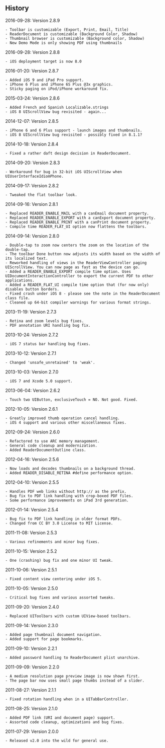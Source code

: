 
## History

2016-09-28: Version 2.8.9

	- Toolbar is customizable (Export, Print, Email, Title)
	- ReaderDocument is customizable (Background Color, Shadow)
	- Thumbnail browser is customizable (Background color, Shadow)
	- New Demo Mode is only showing PDF using thumbnails

2016-09-28: Version 2.8.8

	- iOS deployment target is now 8.0

2016-01-20: Version 2.8.7

	- Added iOS 9 and iPad Pro support.
	- iPhone 6 Plus and iPhone 6S Plus @3x graphics.
	- Sticky paging on iPod/iPhone workaround fix.

2015-03-24: Version 2.8.6

	- Added French and Spanish Localizable.strings
	- iOS 8 UIScrollView bug revisited - again...

2014-12-07: Version 2.8.5

	- iPhone 6 and 6 Plus support - launch images and thumbnails.
	- iOS 8 UIScrollView bug revisited - possibly fixed in 8.1.1?

2014-10-18: Version 2.8.4

	- Fixed a rather daft design decision in ReaderDocument.

2014-09-20: Version 2.8.3

	- Workaround for bug in 32-bit iOS UIScrollView when UIUserInterfaceIdiomPhone.

2014-09-17: Version 2.8.2

	- Tweaked the flat toolbar look.

2014-09-16: Version 2.8.1

	- Replaced READER_ENABLE_MAIL with a canEmail document property.
	- Replaced READER_ENABLE_EXPORT with a canExport document property.
	- Replaced READER_ENABLE_PRINT with a canPrint document property.
	- Compile time READER_FLAT_UI option now flattens the toolbars.

2014-09-14: Version 2.8.0

	- Double-tap to zoom now centers the zoom on the location of the double-tap.
	- The toolbar Done button now adjusts its width based on the width of its localized text.
	- Reworked handling of views in the ReaderViewController paging UIScrollView. You can now page as fast as the device can go.
	- Added a READER_ENABLE_EXPORT compile time option. Uses UIDocumentInteractionController to export the current PDF to other applications.
	- Added a READER_FLAT_UI compile time option that (for now only) disables button borders.
	- Fixed crash under iOS 8 - please see the note in the ReaderDocument class file.
	- Cleaned up 64-bit compiler warnings for various format strings.

2013-11-19: Version 2.7.3

	- Retina and zoom levels bug fixes.
	- PDF annotation URI handling bug fix.

2013-10-24: Version 2.7.2

	- iOS 7 status bar handling bug fixes.

2013-10-12: Version 2.7.1

	- Changed 'unsafe_unretained' to 'weak'.

2013-10-03: Version 2.7.0

	- iOS 7 and Xcode 5.0 support.

2013-06-04: Version 2.6.2

	- Touch two UIButton, exclusiveTouch = NO. Not good. Fixed.

2012-10-05: Version 2.6.1

	- Greatly improved thumb operation cancel handling.
	- iOS 4 support and various other miscellaneous fixes.

2012-09-24: Version 2.6.0

	- Refactored to use ARC memory management.
	- General code cleanup and modernization.
	- Added ReaderDocumentOutline class.

2012-04-16: Version 2.5.6

	- Now loads and decodes thumbnails on a background thread.
	- Added READER_DISABLE_RETINA #define performance option.

2012-04-10: Version 2.5.5

	- Handles PDF web links without http:// as the prefix.
	- Bug fix to PDF link handling with crop-boxed PDF files.
	- Some performance improvements on iPad 3rd generation.

2012-01-14: Version 2.5.4

	- Bug fix to PDF link handling in older format PDFs.
	- Changed from CC BY 3.0 License to MIT License.

2011-11-08: Version 2.5.3

	- Various refinements and minor bug fixes.

2011-10-15: Version 2.5.2

	- One (crashing) bug fix and one minor UI tweak.

2011-10-06: Version 2.5.1

	- Fixed content view centering under iOS 5.

2011-10-05: Version 2.5.0

	- Critical bug fixes and various assorted tweaks.

2011-09-20: Version 2.4.0

	- Replaced UIToolbars with custom UIView-based toolbars.

2011-09-14: Version 2.3.0

	- Added page thumbnail document navigation.
	- Added support for page bookmarks.

2011-09-10: Version 2.2.1

	- Added password handling to ReaderDocument plist unarchive.

2011-09-09: Version 2.2.0

	- A medium resolution page preview image is now shown first.
	- The page bar now uses small page thumbs instead of a slider.

2011-08-27: Version 2.1.1

	- Fixed rotation handling when in a UITabBarController.

2011-08-25: Version 2.1.0

	- Added PDF link (URI and document page) support.
	- Assorted code cleanup, optimizations and bug fixes.

2011-07-29: Version 2.0.0

	- Released v2.0 into the wild for general use.
